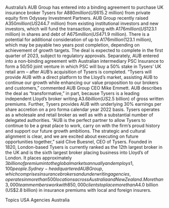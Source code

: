 Australia’s AUB Group has entered into a binding agreement to purchase UK insurance broker Tysers for A$880 million (US$615.2 million) from private equity firm Odyssey Investment Partners.
AUB Group recently raised A$350 million (US$244.7 million) from existing institutional investors and new investors, which will fund the transaction, along with A$176 million (US$123.1 million) in shares and debt of A$675 million (US$471.9 million). There is a potential for additional consideration of up to A$176 million ($123.1 million), which may be payable two years post completion, depending on achievement of growth targets.
The deal is expected to complete in the first quarter of 2023, subject to regulatory approvals.
Separately, AUB entered into a non-binding agreement with Australian intermediary PSC Insurance to form a 50/50 joint venture in which PSC will buy a 50% stake in Tysers’ UK retail arm – after AUB’s acquisition of Tysers is completed.
“Tysers will provide AUB with a direct platform to the Lloyd’s market, assisting AUB to continue our growth while enhancing our value proposition to our brokers and customers,” commented AUB Group CEO Mike Emmett.
AUB describes the deal as “transformative,” in part, because Tysers is a leading independent Lloyd’s broker writing A$3.6 billion (US$2.5 billion) of gross written premiums. Further, Tysers provides AUB with underlying 30% earnings per share accretion on a pro forma calendar year 2022 basis.
Tysers operates as a wholesale and retail broker as well as with a substantial number of delegated authorities.
“AUB is the perfect partner to allow Tysers to continue to be a great place to work, carry on with the firm’s proud history and support our future growth ambitions. The strategic and cultural alignment is clear, and we are excited about executing on future opportunities together,” said Clive Buesnel, CEO of Tysers.
Founded in 1820, London-based Tysers is currently ranked as the 12th largest broker in the UK and is the sixth largest broker placing business into Lloyd’s of London. It places approximately $3 billion of premium into the global markets annually and employs 1,100 people.
Sydney-headquartered AUB Group, which comprises insurance brokers and underwriting agencies, operates in more than 500 locations across Australia and New Zealand. More than 3,000 team members work with 850,000 clients to place more than A$4.0 billion (US$2.8 billion) in insurance premiums with local and foreign insurers.

Topics
USA
Agencies
Australia
